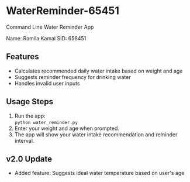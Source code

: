# WaterReminder-65451
Command Line Water Reminder App

Name: Ramila Kamal
SID: 656451

## Features
- Calculates recommended daily water intake based on weight and age
- Suggests reminder frequency for drinking water
- Handles invalid user inputs

## Usage Steps
1. Run the app:  
   `python water_reminder.py`
2. Enter your weight and age when prompted.
3. The app will show your water intake recommendation and reminder interval.

## v2.0 Update
- Added feature: Suggests ideal water temperature based on user's age